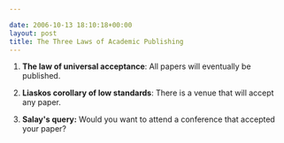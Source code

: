 ```yaml
---

date: 2006-10-13 18:10:18+00:00
layout: post
title: The Three Laws of Academic Publishing
---
```



	
  1. **The law of universal acceptance**: All papers will eventually be published.

	
  2. **Liaskos corollary of low standards**: There is a venue that will accept any paper.

	
  3. **Salay's query:** Would you want to attend a conference that accepted your paper?


